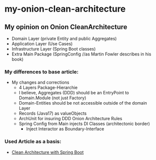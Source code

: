 # my-onion-clean-architecture

## My opinion on Onion CleanArchitecture

- Domain Layer (private Entity and public Aggregates)
- Application Layer (Use Cases)
- Infrastructure Layer (Spring Boot classes)
- Extra Main Package (SpringConfig //as Martin Fowler describes in his book)

### My differences to base article:
- My changes and corrections
    - 4 Layers Package-Hierarchie
    - I believe, Aggregates (DDD) should be an EntryPoint to Domain.Module (not just Factory)
    - Domain-Entities should be not accessible outside of the domain Layer
    - Records (Java17) as valueObjects
    - ArchUnit for insuring DDD Onion Architecture Rules
    - Spring Config from Main injects DI Classes (architectonic border)
        - Inject Interactor as Boundary-Interface


### Used Article as a basis:

- [Clean Architecture with Spring Boot](https://www.baeldung.com/spring-boot-clean-architecture)
